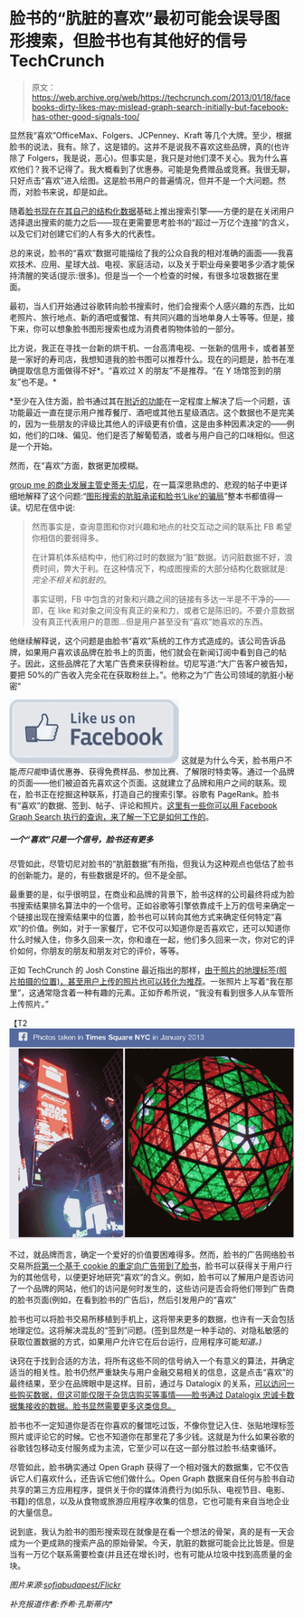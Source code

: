 # 脸书的“肮脏的喜欢”最初可能会误导图形搜索，但脸书也有其他好的信号 TechCrunch

> 原文：<https://web.archive.org/web/https://techcrunch.com/2013/01/18/facebooks-dirty-likes-may-mislead-graph-search-initially-but-facebook-has-other-good-signals-too/>

显然我“喜欢”OfficeMax、Folgers、JCPenney、Kraft 等几个大牌。至少，根据脸书的说法，我有。除了，这是错的。这并不是说我不喜欢这些品牌，真的(也许除了 Folgers，我是说，恶心)。但事实是，我只是对他们漠不关心。我为什么喜欢他们？我不记得了。我大概看到了优惠券。可能是免费赠品或竞赛。我很无聊，只好点击“喜欢”进入绘图。这是脸书用户的普遍情况，但并不是一个大问题。然而，对脸书来说，却是如此。

随着[脸书现在在其自己的结构化数据](https://web.archive.org/web/20221005185108/https://beta.techcrunch.com/2013/01/15/facebook-announces-its-third-pillar-graph-search/)基础上推出搜索引擎——方便的是在关闭用户选择退出搜索的能力之后——现在更需要思考脸书的“超过一万亿个连接”的含义，以及它们对创建它们的人有多大的代表性。

总的来说，脸书的“喜欢”数据可能描绘了我的公众自我的相对准确的画面——我喜欢技术、应用、星球大战、电视、家庭活动，以及关于职业母亲要喝多少酒才能保持清醒的笑话(提示:很多)。但是当一个一个检查的时候，有很多垃圾数据在里面。

最初，当人们开始通过谷歌转向脸书搜索时，他们会搜索个人感兴趣的东西，比如老照片、旅行地点、新的酒吧或餐馆、有共同兴趣的当地单身人士等等。但是，接下来，你可以想象脸书图形搜索也成为消费者购物体验的一部分。

比方说，我正在寻找一台新的烘干机、一台高清电视、一张新的信用卡，或者甚至是一家好的寿司店，我想知道我的脸书图可以推荐什么。现在的问题是，脸书在准确提取信息方面做得不好*。“喜欢过 X 的朋友”不是推荐。“在 Y 场馆签到的朋友”也不是。*

 *至少在入住方面，脸书通过其在[附近的功能](https://web.archive.org/web/20221005185108/https://beta.techcrunch.com/2012/12/17/as-facebook-launches-nearby-foursquare-continues-its-focus-on-discovery-with-latest-ios-update/)在一定程度上解决了后一个问题，该功能最近一直在提示用户推荐餐厅、酒吧或其他五星级酒店。这个数据也不是完美的，因为一些朋友的评级比其他人的评级更有价值，这是由多种因素决定的——例如，他们的口味、偏见、他们是否了解葡萄酒，或者与用户自己的口味相似。但这是一个开始。

然而，在“喜欢”方面，数据更加模糊。

[group me 的商业发展主管史蒂夫·切尼](https://web.archive.org/web/20221005185108/http://www.crunchbase.com/person/steve-cheney)，在一篇深思熟虑的、悲观的帖子中更详细地解释了这个问题:“[图形搜索的肮脏承诺和脸书‘Like’的骗局](https://web.archive.org/web/20221005185108/http://stevecheney.posterous.com/graph-searchs-false-promise-and-the-con-of-th)”整本书都值得一读。切尼在信中说:

> 然而事实是，查询意图和你对兴趣和地点的社交互动之间的联系比 FB 希望你相信的要弱得多。
> 
> 在计算机体系结构中，他们称过时的数据为“脏”数据。访问脏数据不好，浪费时间，弊大于利。在这种情况下，构成图搜索的大部分结构化数据就是:*完全不相关和肮脏的*。
> 
> 事实证明，FB 中包含的对象和兴趣之间的链接有多达一半是不干净的——即，在 like 和对象之间没有真正的亲和力，或者它是陈旧的。不要介意数据没有真正代表用户的意图…但是用户甚至没有“喜欢”她喜欢的东西。

他继续解释说，这个问题是由脸书“喜欢”系统的工作方式造成的。该公司告诉品牌，如果用户喜欢该品牌在脸书上的页面，他们就会在新闻订阅中看到自己的帖子。因此，这些品牌花了大笔广告费来获得粉丝。切尼写道:“大广告客户被告知，要把 50%的广告收入完全花在获取粉丝上。”。他称之为“广告公司领域的肮脏小秘密”

[![like us on fb](img/edba08cd536ca671ddabcd4b69c6c790.png)](https://web.archive.org/web/20221005185108/https://beta.techcrunch.com/2013/01/18/facebooks-dirty-likes-may-mislead-graph-search-initially-but-facebook-has-other-good-signals-too/like-us-on-fb/) 这就是为什么今天，脸书用户不能*而只能*申请优惠券、获得免费样品、参加比赛、了解限时特卖等。通过一个品牌的页面——他们被迫首先喜欢这个页面。这就建立了品牌和用户之间的联系。现在，脸书正在挖掘这种联系，打造自己的搜索引擎。谷歌有 PageRank。脸书有“喜欢”的数据、签到、帖子、评论和照片。[这里有一些你可以用 Facebook Graph Search 执行的查询，来了解一下它是如何工作的](https://web.archive.org/web/20221005185108/https://beta.techcrunch.com/2013/01/15/what-can-i-search-for-on-facebook/)。

##### **一个“喜欢”只是一个信号，脸书还有更多**

尽管如此，尽管切尼对脸书的“肮脏数据”有所指，但我认为这种观点也低估了脸书的创新能力。是的，有些数据是坏的。但不是全部。

最重要的是，似乎很明显，在商业和品牌的背景下，脸书这样的公司最终将成为脸书搜索结果排名算法中的一个信号。正如谷歌等引擎依靠成千上万的信号来确定一个链接出现在搜索结果中的位置，脸书也可以转向其他方式来确定任何特定“喜欢”的价值。例如，对于一家餐厅，它不仅可以知道你是否喜欢它，还可以知道你什么时候入住，你多久回来一次，你和谁在一起，他们多久回来一次，你对它的评价如何，你朋友的朋友和朋友对它的评价，等等。

正如 TechCrunch 的 Josh Constine 最近指出的那样，[由于照片的地理标签(照片拍摄的位置)，甚至用户上传的照片也可以转化为推荐](https://web.archive.org/web/20221005185108/https://beta.techcrunch.com/2013/01/17/facebook-photos-record/)。一张照片上写着“我在那里”，这通常隐含着一种有趣的元素。正如乔希所说，“我没有看到很多人从车管所上传照片。”

【T2![Facebook News Years Graph Search](img/f2bbec1079d33541fce99b049871c993.png)

不过，就品牌而言，确定一个爱好的价值要困难得多。然而，脸书的广告网络脸书交易所[将第一个基于 cookie 的重定向广告带到了脸书](https://web.archive.org/web/20221005185108/https://beta.techcrunch.com/2012/08/25/facebook-exchange-retargeting/)，脸书可以获得关于用户行为的其他信号，以便更好地研究“喜欢”的含义。例如，脸书可以了解用户是否访问了一个品牌的网站，他们的访问是何时发生的，这些访问是否会将他们带到广告商的脸书页面(例如，在看到脸书的广告后)，然后引发用户的“喜欢”

脸书也可以将脸书交易所移植到手机上，这将带来更多的数据，也许有一天会包括地理定位。这将解决混乱的“签到”问题。(签到显然是一种手动的、对隐私敏感的获取位置数据的方式，如果用户允许它在后台运行，应用程序可能*知道。)*

诀窍在于找到合适的方法，将所有这些不同的信号纳入一个有意义的算法，并确定适当的相关性。脸书仍然严重缺失与用户金融交易相关的信息，这是点击“喜欢”的最终结果，至少在品牌眼中是这样。目前，通过与 Datalogix 的关系，[可以访问一些购买数据，但这可能仅限于杂货店购买等事情——脸书通过 Datalogix 忠诚卡数据集接收的数据。脸书显然需要更多这类信息。](https://web.archive.org/web/20221005185108/https://beta.techcrunch.com/2012/10/01/facebook-ads-frequency/)

脸书也不一定知道你是否在你喜欢的餐馆吃过饭，不像你登记入住、张贴地理标签照片或评论它的时候。它也不知道你在那里花了多少钱。这就是为什么如果谷歌的谷歌钱包移动支付服务成为主流，它至少可以在这一部分胜过脸书:结束循环。

尽管如此，脸书确实通过 Open Graph 获得了一个相对强大的数据集，它不仅告诉它人们喜欢什么，还告诉它他们做什么。Open Graph 数据来自任何与脸书自动共享的第三方应用程序，提供关于你的媒体消费行为(如乐队、电视节目、电影、书籍)的信息，以及从食物或旅游应用程序收集的信息，它也可能有来自当地企业的大量信息。

说到底，我认为脸书的图形搜索现在就像是在看一个想法的骨架，真的是有一天会成为一个更成熟的搜索产品的原始骨架。今天，肮脏的数据可能会比比皆是。但是当有一万亿个联系需要检查(并且还在增长)时，也有可能从垃圾中找到高质量的金块。

*图片来源:[sofiabudapest/Flickr](https://web.archive.org/web/20221005185108/http://www.flickr.com/photos/sofiabudapest/5925462073/)*

*补充报道作者:乔希·孔斯蒂内**